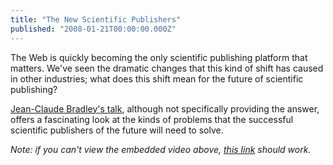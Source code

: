 ```yaml
---
title: "The New Scientific Publishers"
published: "2008-01-21T00:00:00.000Z"
---
```


The Web is quickly becoming the only scientific publishing platform that matters. We've seen the dramatic changes that this kind of shift has caused in other industries; what does this shift mean for the future of scientific publishing?

[Jean-Claude Bradley's talk](http://drexel-coas-talks-mp3-podcast.blogspot.com/2008/01/role-of-blogging-in-open-notebook.html), although not specifically providing the answer, offers a fascinating look at the kinds of problems that the successful scientific publishers of the future will need to solve.

*Note: if you can't view the embedded video above, [this link](http://www.scivee.tv/node/4954) should work.*